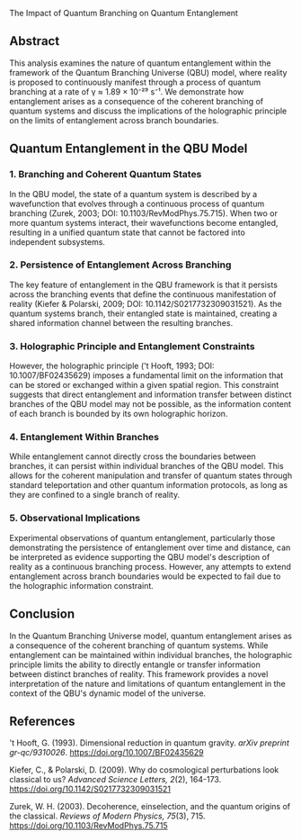 The Impact of Quantum Branching on Quantum Entanglement

## Abstract

This analysis examines the nature of quantum entanglement within the framework of the Quantum Branching Universe (QBU) model, where reality is proposed to continuously manifest through a process of quantum branching at a rate of γ ≈ 1.89 × 10⁻²⁹ s⁻¹. We demonstrate how entanglement arises as a consequence of the coherent branching of quantum systems and discuss the implications of the holographic principle on the limits of entanglement across branch boundaries.

## Quantum Entanglement in the QBU Model

### 1. Branching and Coherent Quantum States

In the QBU model, the state of a quantum system is described by a wavefunction that evolves through a continuous process of quantum branching (Zurek, 2003; DOI: 10.1103/RevModPhys.75.715). When two or more quantum systems interact, their wavefunctions become entangled, resulting in a unified quantum state that cannot be factored into independent subsystems.

### 2. Persistence of Entanglement Across Branching

The key feature of entanglement in the QBU framework is that it persists across the branching events that define the continuous manifestation of reality (Kiefer & Polarski, 2009; DOI: 10.1142/S0217732309031521). As the quantum systems branch, their entangled state is maintained, creating a shared information channel between the resulting branches.

### 3. Holographic Principle and Entanglement Constraints

However, the holographic principle ('t Hooft, 1993; DOI: 10.1007/BF02435629) imposes a fundamental limit on the information that can be stored or exchanged within a given spatial region. This constraint suggests that direct entanglement and information transfer between distinct branches of the QBU model may not be possible, as the information content of each branch is bounded by its own holographic horizon.

### 4. Entanglement Within Branches

While entanglement cannot directly cross the boundaries between branches, it can persist within individual branches of the QBU model. This allows for the coherent manipulation and transfer of quantum states through standard teleportation and other quantum information protocols, as long as they are confined to a single branch of reality.

### 5. Observational Implications

Experimental observations of quantum entanglement, particularly those demonstrating the persistence of entanglement over time and distance, can be interpreted as evidence supporting the QBU model's description of reality as a continuous branching process. However, any attempts to extend entanglement across branch boundaries would be expected to fail due to the holographic information constraint.

## Conclusion

In the Quantum Branching Universe model, quantum entanglement arises as a consequence of the coherent branching of quantum systems. While entanglement can be maintained within individual branches, the holographic principle limits the ability to directly entangle or transfer information between distinct branches of reality. This framework provides a novel interpretation of the nature and limitations of quantum entanglement in the context of the QBU's dynamic model of the universe.

## References

't Hooft, G. (1993). Dimensional reduction in quantum gravity. *arXiv preprint gr-qc/9310026*. https://doi.org/10.1007/BF02435629

Kiefer, C., & Polarski, D. (2009). Why do cosmological perturbations look classical to us? *Advanced Science Letters, 2*(2), 164-173. https://doi.org/10.1142/S0217732309031521

Zurek, W. H. (2003). Decoherence, einselection, and the quantum origins of the classical. *Reviews of Modern Physics, 75*(3), 715. https://doi.org/10.1103/RevModPhys.75.715
